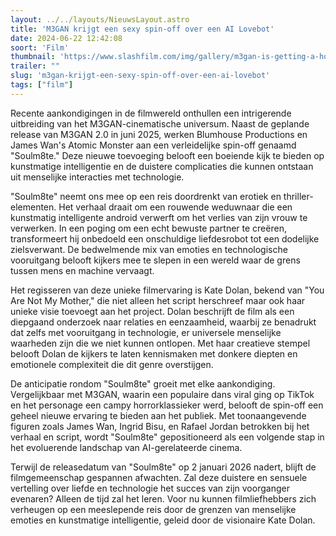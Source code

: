 ```yaml
---
layout: ../../layouts/NieuwsLayout.astro
title: 'M3GAN krijgt een sexy spin-off over een AI Lovebot'
date: 2024-06-22 12:42:08
soort: 'Film'
thumbnail: 'https://www.slashfilm.com/img/gallery/m3gan-is-getting-a-horny-spin-off-movie-about-an-a-i-lovebot/intro-1718910973.jpg'
trailer: ""
slug: 'm3gan-krijgt-een-sexy-spin-off-over-een-ai-lovebot'
tags: ["film"]
---
```


Recente aankondigingen in de filmwereld onthullen een intrigerende uitbreiding van het M3GAN-cinematische universum. Naast de geplande release van M3GAN 2.0 in juni 2025, werken Blumhouse Productions en James Wan's Atomic Monster aan een verleidelijke spin-off genaamd "Soulm8te." Deze nieuwe toevoeging belooft een boeiende kijk te bieden op kunstmatige intelligentie en de duistere complicaties die kunnen ontstaan uit menselijke interacties met technologie.

"Soulm8te" neemt ons mee op een reis doordrenkt van erotiek en thriller-elementen. Het verhaal draait om een rouwende weduwnaar die een kunstmatig intelligente android verwerft om het verlies van zijn vrouw te verwerken. In een poging om een echt bewuste partner te creëren, transformeert hij onbedoeld een onschuldige liefdesrobot tot een dodelijke zielsverwant. De bedwelmende mix van emoties en technologische vooruitgang belooft kijkers mee te slepen in een wereld waar de grens tussen mens en machine vervaagt.

Het regisseren van deze unieke filmervaring is Kate Dolan, bekend van "You Are Not My Mother," die niet alleen het script herschreef maar ook haar unieke visie toevoegt aan het project. Dolan beschrijft de film als een diepgaand onderzoek naar relaties en eenzaamheid, waarbij ze benadrukt dat zelfs met vooruitgang in technologie, er universele menselijke waarheden zijn die we niet kunnen ontlopen. Met haar creatieve stempel belooft Dolan de kijkers te laten kennismaken met donkere diepten en emotionele complexiteit die dit genre overstijgen.

De anticipatie rondom "Soulm8te" groeit met elke aankondiging. Vergelijkbaar met M3GAN, waarin een populaire dans viral ging op TikTok en het personage een campy horrorklassieker werd, belooft de spin-off een geheel nieuwe ervaring te bieden aan het publiek. Met toonaangevende figuren zoals James Wan, Ingrid Bisu, en Rafael Jordan betrokken bij het verhaal en script, wordt "Soulm8te" gepositioneerd als een volgende stap in het evoluerende landschap van AI-gerelateerde cinema.

Terwijl de releasedatum van "Soulm8te" op 2 januari 2026 nadert, blijft de filmgemeenschap gespannen afwachten. Zal deze duistere en sensuele vertelling over liefde en technologie het succes van zijn voorganger evenaren? Alleen de tijd zal het leren. Voor nu kunnen filmliefhebbers zich verheugen op een meeslepende reis door de grenzen van menselijke emoties en kunstmatige intelligentie, geleid door de visionaire Kate Dolan.
